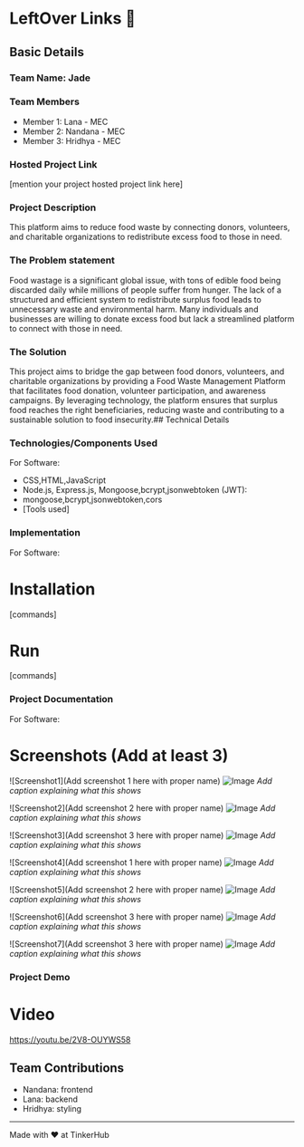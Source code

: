 # LeftOver Links 🎯


## Basic Details
### Team Name: Jade


### Team Members
- Member 1: Lana - MEC
- Member 2: Nandana - MEC
- Member 3: Hridhya - MEC

### Hosted Project Link
[mention your project hosted project link here]

### Project Description
This platform aims to reduce food waste by connecting donors, volunteers, and charitable organizations to redistribute excess food to those in need.
  
### The Problem statement
Food wastage is a significant global issue, with tons of edible food being discarded daily while millions of people suffer from hunger. The lack of a structured and efficient system to redistribute surplus food leads to unnecessary waste and environmental harm. Many individuals and businesses are willing to donate excess food but lack a streamlined platform to connect with those in need.

### The Solution
This project aims to bridge the gap between food donors, volunteers, and charitable organizations by providing a Food Waste Management Platform that facilitates food donation, volunteer participation, and awareness campaigns. By leveraging technology, the platform ensures that surplus food reaches the right beneficiaries, reducing waste and contributing to a sustainable solution to food insecurity.## Technical Details
### Technologies/Components Used
For Software:
- CSS,HTML,JavaScript
- Node.js, Express.js, Mongoose,bcrypt,jsonwebtoken (JWT): 
- mongoose,bcrypt,jsonwebtoken,cors
- [Tools used]


### Implementation
For Software:
# Installation
[commands]

# Run
[commands]

### Project Documentation
For Software:

# Screenshots (Add at least 3)
![Screenshot1](Add screenshot 1 here with proper name)
![Image](https://github.com/user-attachments/assets/0872af86-631b-4345-b93d-cd095e95ff44)
*Add caption explaining what this shows*

![Screenshot2](Add screenshot 2 here with proper name)
![Image](https://github.com/user-attachments/assets/d7a8b4f1-443f-43f4-a1b6-5cd9e00d637a)
*Add caption explaining what this shows*

![Screenshot3](Add screenshot 3 here with proper name)
![Image](https://github.com/user-attachments/assets/ee64839b-13ec-4a2f-b08d-6eb35c06b5c8)
*Add caption explaining what this shows*

![Screenshot4](Add screenshot 1 here with proper name)
![Image](https://github.com/user-attachments/assets/a5d43e68-539c-4cc1-9bb3-30f8689f1aeb)
*Add caption explaining what this shows*

![Screenshot5](Add screenshot 2 here with proper name)
![Image](https://github.com/user-attachments/assets/f05c52fa-2492-4279-97a5-ab028efe4d75)
*Add caption explaining what this shows*

![Screenshot6](Add screenshot 3 here with proper name)
![Image](https://github.com/user-attachments/assets/a9835c00-cac3-4605-b6d1-bcefe6d76332)
*Add caption explaining what this shows*

![Screenshot7](Add screenshot 3 here with proper name)
![Image](https://github.com/user-attachments/assets/87834598-b5ed-4624-baad-2f56643fb0a6)
*Add caption explaining what this shows*

### Project Demo
# Video
https://youtu.be/2V8-OUYWS58

## Team Contributions
- Nandana: frontend
- Lana: backend
- Hridhya: styling

---
Made with ❤️ at TinkerHub

